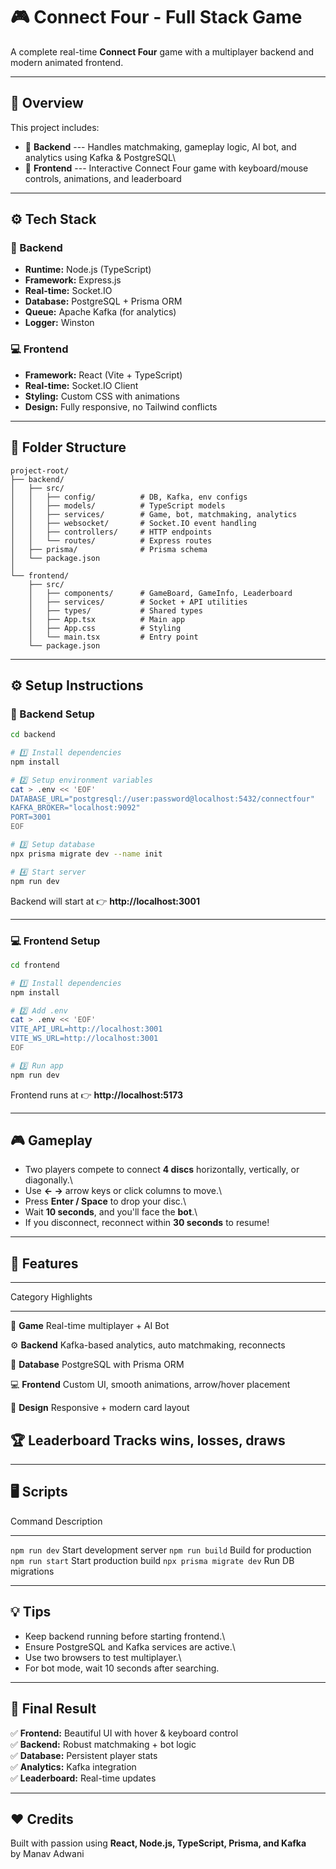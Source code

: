 # 🎮 Connect Four - Full Stack Game

A complete real-time **Connect Four** game with a multiplayer backend
and modern animated frontend.

------------------------------------------------------------------------

## 🚀 Overview

This project includes:

-   🧠 **Backend** --- Handles matchmaking, gameplay logic, AI bot, and
    analytics using Kafka & PostgreSQL\
-   🎨 **Frontend** --- Interactive Connect Four game with
    keyboard/mouse controls, animations, and leaderboard

------------------------------------------------------------------------

## ⚙️ Tech Stack

### 🧩 Backend

-   **Runtime:** Node.js (TypeScript)
-   **Framework:** Express.js
-   **Real-time:** Socket.IO
-   **Database:** PostgreSQL + Prisma ORM
-   **Queue:** Apache Kafka (for analytics)
-   **Logger:** Winston

### 💻 Frontend

-   **Framework:** React (Vite + TypeScript)
-   **Real-time:** Socket.IO Client
-   **Styling:** Custom CSS with animations
-   **Design:** Fully responsive, no Tailwind conflicts

------------------------------------------------------------------------

## 🧱 Folder Structure

    project-root/
    ├── backend/
    │   ├── src/
    │   │   ├── config/          # DB, Kafka, env configs
    │   │   ├── models/          # TypeScript models
    │   │   ├── services/        # Game, bot, matchmaking, analytics
    │   │   ├── websocket/       # Socket.IO event handling
    │   │   ├── controllers/     # HTTP endpoints
    │   │   └── routes/          # Express routes
    │   ├── prisma/              # Prisma schema
    │   └── package.json
    │
    └── frontend/
        ├── src/
        │   ├── components/      # GameBoard, GameInfo, Leaderboard
        │   ├── services/        # Socket + API utilities
        │   ├── types/           # Shared types
        │   ├── App.tsx          # Main app
        │   ├── App.css          # Styling
        │   └── main.tsx         # Entry point
        └── package.json

------------------------------------------------------------------------

## ⚙️ Setup Instructions

### 🧠 Backend Setup

``` bash
cd backend

# 1️⃣ Install dependencies
npm install

# 2️⃣ Setup environment variables
cat > .env << 'EOF'
DATABASE_URL="postgresql://user:password@localhost:5432/connectfour"
KAFKA_BROKER="localhost:9092"
PORT=3001
EOF

# 3️⃣ Setup database
npx prisma migrate dev --name init

# 4️⃣ Start server
npm run dev
```

Backend will start at 👉 **http://localhost:3001**

------------------------------------------------------------------------

### 💻 Frontend Setup

``` bash
cd frontend

# 1️⃣ Install dependencies
npm install

# 2️⃣ Add .env
cat > .env << 'EOF'
VITE_API_URL=http://localhost:3001
VITE_WS_URL=http://localhost:3001
EOF

# 3️⃣ Run app
npm run dev
```

Frontend runs at 👉 **http://localhost:5173**

------------------------------------------------------------------------

## 🎮 Gameplay

-   Two players compete to connect **4 discs** horizontally, vertically,
    or diagonally.\
-   Use **← →** arrow keys or click columns to move.\
-   Press **Enter / Space** to drop your disc.\
-   Wait **10 seconds**, and you'll face the **bot**.\
-   If you disconnect, reconnect within **30 seconds** to resume!

------------------------------------------------------------------------

## 🧠 Features

  -----------------------------------------------------------------------
  Category                         Highlights
  -------------------------------- --------------------------------------
  🎯 **Game**                      Real-time multiplayer + AI Bot

  ⚙️ **Backend**                   Kafka-based analytics, auto
                                   matchmaking, reconnects

  💾 **Database**                  PostgreSQL with Prisma ORM

  💻 **Frontend**                  Custom UI, smooth animations,
                                   arrow/hover placement

  🧩 **Design**                    Responsive + modern card layout

  🏆 **Leaderboard**               Tracks wins, losses, draws
  -----------------------------------------------------------------------

------------------------------------------------------------------------

## 🖥️ Scripts

  Command                    Description
  -------------------------- --------------------------
  `npm run dev`              Start development server
  `npm run build`            Build for production
  `npm run start`            Start production build
  `npx prisma migrate dev`   Run DB migrations

------------------------------------------------------------------------

## 💡 Tips

-   Keep backend running before starting frontend.\
-   Ensure PostgreSQL and Kafka services are active.\
-   Use two browsers to test multiplayer.\
-   For bot mode, wait 10 seconds after searching.

------------------------------------------------------------------------

## 🏁 Final Result

✅ **Frontend:** Beautiful UI with hover & keyboard control\
✅ **Backend:** Robust matchmaking + bot logic\
✅ **Database:** Persistent player stats\
✅ **Analytics:** Kafka integration\
✅ **Leaderboard:** Real-time updates

------------------------------------------------------------------------

## ❤️ Credits

Built with passion using **React, Node.js, TypeScript, Prisma, and
Kafka**\
by Manav Adwani
